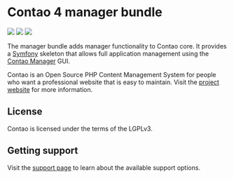 # Contao 4 manager bundle

[![](https://img.shields.io/travis/contao/manager-bundle/master.svg?style=flat-square)](https://travis-ci.org/contao/manager-bundle/)
[![](https://img.shields.io/packagist/v/contao/manager-bundle.svg?style=flat-square)](https://packagist.org/packages/contao/manager-bundle)
[![](https://img.shields.io/packagist/dt/contao/manager-bundle.svg?style=flat-square)](https://packagist.org/packages/contao/manager-bundle)

The manager bundle adds manager functionality to Contao core. It provides a
[Symfony][1] skeleton that allows full application management using the
[Contao Manager][2] GUI.

Contao is an Open Source PHP Content Management System for people who want a
professional website that is easy to maintain. Visit the [project website][3]
for more information.

## License

Contao is licensed under the terms of the LGPLv3.

## Getting support

Visit the [support page][4] to learn about the available support options.

[1]: https://symfony.com
[2]: https://github.com/contao/contao-manager
[3]: https://contao.org
[4]: https://contao.org/en/support.html
